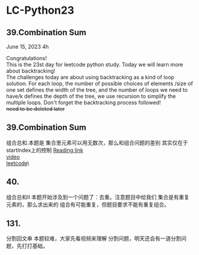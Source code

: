 # LC-Python23

## 39.Combination Sum

June 15, 2023  4h

Congratulations!\
This is the 23st day for leetcode python study. Today we will learn more about backtracking!\
The challenges today are about using backtracking as a kind of loop solution. For each loop, the number of possible choices of elements /size of one set defines the width of the tree, and the number of loops we need to have/k defines the depth of the tree, we use recursion to simplify the multiple loops. Don't forget the backtracking process followed!\
~~need to be deleted later~~


## 39.Combination Sum
组合总和.本题是 集合里元素可以用无数次，那么和组合问题的差别 其实仅在于 startIndex上的控制
[Reading link](https://github.com/youngyangyang04/leetcode-master/blob/master/problems/0039.%E7%BB%84%E5%90%88%E6%80%BB%E5%92%8C.md)\
[video](https://www.bilibili.com/video/BV1KT4y1M7HJ/?spm_id_from=pageDriver&vd_source=63f26efad0d35bcbb0de794512ac21f3)\
[leetcode](https://leetcode.com/problems/combination-sum/)\




## 40.
组合总和II 本题开始涉及到一个问题了：去重。注意题目中给我们 集合是有重复元素的，那么求出来的 组合有可能重复，但题目要求不能有重复组合。 



## 131.
分割回文串  本题较难，大家先看视频来理解 分割问题，明天还会有一道分割问题，先打打基础。 



